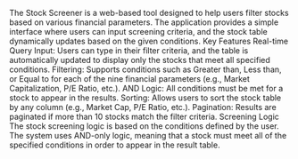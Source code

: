 The Stock Screener is a web-based tool designed to help users filter stocks based on various financial parameters. The application provides a simple interface where users can input screening criteria, and the stock table dynamically updates based on the given conditions.
Key Features
Real-time Query Input: Users can type in their filter criteria, and the table is automatically updated to display only the stocks that meet all specified conditions.
Filtering: Supports conditions such as Greater than, Less than, or Equal to for each of the nine financial parameters (e.g., Market Capitalization, P/E Ratio, etc.).
AND Logic: All conditions must be met for a stock to appear in the results.
Sorting: Allows users to sort the stock table by any column (e.g., Market Cap, P/E Ratio, etc.).
Pagination: Results are paginated if more than 10 stocks match the filter criteria.
Screening Logic
The stock screening logic is based on the conditions defined by the user. The system uses AND-only logic, meaning that a stock must meet all of the specified conditions in order to appear in the result table.
